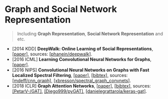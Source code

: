 # Graph and Social Network Representation

> Including **Graph Representation**, **Social Network Representation** and etc.

- [2014 KDD] **DeepWalk: Online Learning of Social Representations**, [[paper]](http://www.perozzi.net/publications/14_kdd_deepwalk.pdf), sources: [[phanein/deepwalk]](https://github.com/phanein/deepwalk).
- [2016 ICML] **Learning Convolutional Neural Networks for Graphs**, [[paper]](https://arxiv.org/abs/1605.05273.pdf).
- [2016 NIPS] **Convolutional Neural Networks on Graphs with Fast Localized Spectral Filtering**, [[paper]](https://papers.nips.cc/paper/6081-convolutional-neural-networks-on-graphs-with-fast-localized-spectral-filtering.pdf), [[bibtex]](/Bibtex/Convolutional%20Neural%20Networks%20on%20Graphs%20with%20Fast%20Localized%20Spectral%20Filtering.bib), sources: [[mdeff/cnn_graph]](https://github.com/mdeff/cnn_graph), [[xbresson/spectral_graph_convnets]](https://github.com/xbresson/spectral_graph_convnets).
- [2018 ICLR] **Graph Attention Networks**, [[paper]](https://openreview.net/pdf?id=rJXMpikCZ), [[bibtex]](/Bibtex/Graph%20Attention%20Networks.bib), sources: [[PetarV-/GAT]](https://github.com/PetarV-/GAT), [[Diego999/pyGAT]](https://github.com/Diego999/pyGAT), [[danielegrattarola/keras-gat]](https://github.com/danielegrattarola/keras-gat).